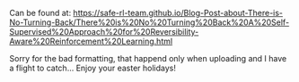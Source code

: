 Can be found at: https://safe-rl-team.github.io/Blog-Post-about-There-is-No-Turning-Back/There%20is%20No%20Turning%20Back%20A%20Self-Supervised%20Approach%20for%20Reversibility-Aware%20Reinforcement%20Learning.html

Sorry for the bad formatting, that happend only when uploading and I have a flight to catch... Enjoy your easter holidays!
